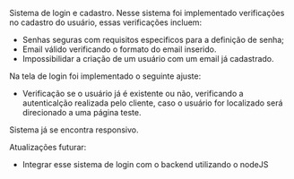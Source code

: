 Sistema de login e cadastro.
Nesse sistema foi implementado verificações no cadastro do usuário, essas verificações incluem:
  - Senhas seguras com requisitos especificos para a definição de senha;
  - Email válido verificando o formato do email inserido.
  - Impossibilidar a criação de um usuário com um email já cadastrado.

Na tela de login foi implementado o seguinte ajuste:
  - Verificação se o usuário já é existente ou não, verificando a autenticalção realizada pelo cliente, caso o usuário for localizado será direcionado a uma página teste.

Sistema já se encontra responsivo.

Atualizações futurar:
  - Integrar esse sistema de login com o backend utilizando o nodeJS
